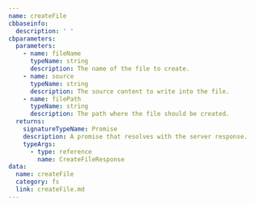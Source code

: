 ```yaml
---
name: createFile
cbbaseinfo:
  description: ' '
cbparameters:
  parameters:
    - name: fileName
      typeName: string
      description: The name of the file to create.
    - name: source
      typeName: string
      description: The source content to write into the file.
    - name: filePath
      typeName: string
      description: The path where the file should be created.
  returns:
    signatureTypeName: Promise
    description: A promise that resolves with the server response.
    typeArgs:
      - type: reference
        name: CreateFileResponse
data:
  name: createFile
  category: fs
  link: createFile.md
---
```

<CBBaseInfo/> 
 <CBParameters/>
